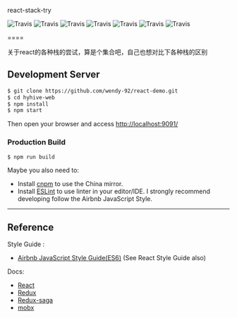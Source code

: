 react-stack-try

![Travis](https://img.shields.io/badge/react-15.6.1-green.svg)
![Travis](https://img.shields.io/badge/react--router-3.0.2-orange.svg)
![Travis](https://img.shields.io/badge/redux-3.6.0-red.svg)
![Travis](https://img.shields.io/badge/redux--saga-0.16-yellowgreen.svg)
![Travis](https://img.shields.io/badge/redux--thunk-2.2.0-yellowgreen.svg)
![Travis](https://img.shields.io/badge/mobx-3.4.1-green.svg)
![Travis](https://img.shields.io/badge/webpack-3.5.6-green.svg)


====

关于react的各种栈的尝试，算是个集合吧，自己也想对比下各种栈的区别

## Development Server

```bash
$ git clone https://github.com/wendy-92/react-demo.git
$ cd hyhive-web
$ npm install 
$ npm start
```
Then open your browser and access <http://localhost:9091/>

### Production Build
    $ npm run build

Maybe you also need to:
+ Install [cnpm](https://npm.taobao.org/) to use the China mirror.
+ Install [ESLint](http://eslint.org/docs/user-guide/integrations) to use linter in your editor/IDE.
I strongly recommend developing follow the Airbnb JavaScript Style.

***


## Reference

Style Guide :
+ [Airbnb JavaScript Style Guide(ES6)](https://github.com/airbnb/javascript) (See React Style Guide also)

Docs:
+ [React](https://facebook.github.io/react/)
+ [Redux](http://redux.js.org/)
+ [Redux-saga](redux-saga.github.io)
+ [mobx](http://cn.mobx.js.org/)


